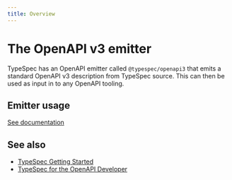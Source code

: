 ```yaml
---
title: Overview
---
```


# The OpenAPI v3 emitter

TypeSpec has an OpenAPI emitter called `@typespec/openapi3` that emits a standard OpenAPI v3 description from TypeSpec source.
This can then be used as input in to any OpenAPI tooling.

## Emitter usage

[See documentation](./reference/emitter.md)

## See also

- [TypeSpec Getting Started](https://github.com/microsoft/typespec#getting-started)
- [TypeSpec for the OpenAPI Developer](https://github.com/microsoft/typespec/blob/main/docs/typespec-for-openapi-dev.md)
